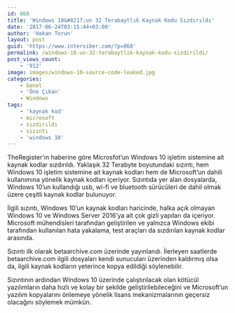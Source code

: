 ```yaml
---
id: 868
title: 'Windows 10&#8217;un 32 Terabaytlık Kaynak Kodu Sızdırıldı'
date: '2017-06-24T03:15:44+03:00'
author: 'Hakan Torun'
layout: post
guid: 'https://www.intersiber.com/?p=868'
permalink: /windows-10-un-32-terabaytlik-kaynak-kodu-sizdirildi/
post_views_count:
    - '912'
image: images/windows-10-source-code-leaked.jpg
categories:
    - Genel
    - 'Öne Çıkan'
    - Windows
tags:
    - 'kaynak kod'
    - microsoft
    - sızdırıldı
    - sızıntı
    - 'windows 10'
---
```


TheRegister’ın haberine göre Microsfot’un Windows 10 işletim sistemine ait kaynak kodlar sızdırıldı. Yaklaşık 32 Terabyte boyutundaki sızıntı, hem Windows 10 işletim sistemine ait kaynak kodları hem de Microsoft’un dahili kullanımına yönelik kaynak kodları içeriyor. Sızıntıda yer alan dosyalarda, Windows 10’un kullandığı usb, wi-fi ve bluetooth sürücüleri de dahil olmak üzere çeşitli kaynak kodlar bulunuyor.

İlgili sızıntı, Windows 10’un kaynak kodları haricinde, halka açık olmayan Windows 10 ve Windows Server 2016’ya ait çok gizli yapıları da içeriyor. Microsoft mühendisleri tarafından geliştirilen ve yalnızca Windows ekibi tarafından kullanılan hata yakalama, test araçları da sızdırılan kaynak kodlar arasında.

Sızıntı ilk olarak betaarchive.com üzerinde yayınlandı. İlerleyen saatlerde betaarchive.com ilgili dosyaları kendi sunucuları üzerinden kaldırmış olsa da, ilgili kaynak kodların yeterince kopya edildiği söylenebilir.

Sızıntının ardından Windows 10 üzerinde çalıştırılacak olan kötücül yazılımların daha hızlı ve kolay bir şekilde geliştirilebileceğini ve Microsoft’un yazılım kopyalarını önlemeye yönelik lisans mekanizmalarının geçersiz olacağını söylemek mümkün.